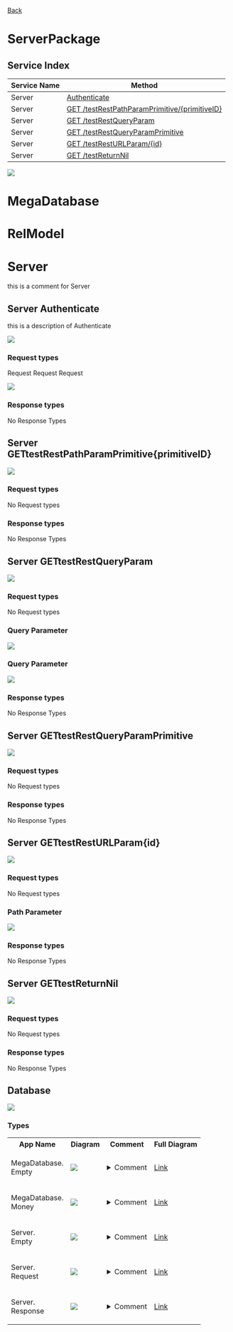 
[Back](../README.md)


# ServerPackage

## Service Index
| Service Name | Method |
----|----
Server | [Authenticate](#Server-Authenticate)
Server | [GET /testRestPathParamPrimitive/{primitiveID}](#Server-GETtestRestPathParamPrimitive{primitiveID})
Server | [GET /testRestQueryParam](#Server-GETtestRestQueryParam)
Server | [GET /testRestQueryParamPrimitive](#Server-GETtestRestQueryParamPrimitive)
Server | [GET /testRestURLParam/{id}](#Server-GETtestRestURLParam{id})
Server | [GET /testReturnNil](#Server-GETtestReturnNil)



![](integration.svg)





# MegaDatabase






# RelModel






# Server

this is a comment for Server


## Server Authenticate
this is a description of Authenticate

![](Server/Authenticate.svg)

### Request types



Request Request Request

![](Server.svg)




### Response types



No Response Types



## Server GETtestRestPathParamPrimitive{primitiveID}


![](Server/GETtestRestPathParamPrimitive{primitiveID}.svg)

### Request types

No Request types













### Response types



No Response Types



## Server GETtestRestQueryParam


![](Server/GETtestRestQueryParam.svg)

### Request types

No Request types










### Query Parameter

![](Server/Requestfull.svg)



### Query Parameter

![](Server/Requestfull.svg)




### Response types



No Response Types



## Server GETtestRestQueryParamPrimitive


![](Server/GETtestRestQueryParamPrimitive.svg)

### Request types

No Request types













### Response types



No Response Types



## Server GETtestRestURLParam{id}


![](Server/GETtestRestURLParam{id}.svg)

### Request types

No Request types








### Path Parameter

![](Server/Requestfull.svg)






### Response types



No Response Types



## Server GETtestReturnNil


![](Server/GETtestReturnNil.svg)

### Request types

No Request types










### Response types



No Response Types








## Database

![](RelModel/types.svg)




### Types

<table>
<tr>
<th>App Name</th>
<th>Diagram</th>
<th>Comment</th>
<th>Full Diagram</th>


</tr>


<tr>
<td>

MegaDatabase.<br>Empty
</td>
<td>

<img src="MegaDatabase/Emptysimple.svg">
</td>
<td> 

<details closed><summary>Comment</summary><br>Empty Empty Empty</details> 
</td>
<td>

<a href="MegaDatabase/Emptyfull.svg">Link</a>
</td>
</tr>
<tr>
<td>

MegaDatabase.<br>Money
</td>
<td>

<img src="MegaDatabase/Moneysimple.svg">
</td>
<td> 

<details closed><summary>Comment</summary><br>Money Money Money</details> 
</td>
<td>

<a href="MegaDatabase/Moneyfull.svg">Link</a>
</td>
</tr>


</tr>


<tr>
<td>

Server.<br>Empty
</td>
<td>

<img src="Server/Emptysimple.svg">
</td>
<td> 

<details closed><summary>Comment</summary><br>Empty Empty Empty</details> 
</td>
<td>

<a href="Server/Emptyfull.svg">Link</a>
</td>
</tr>
<tr>
<td>

Server.<br>Request
</td>
<td>

<img src="Server/Requestsimple.svg">
</td>
<td> 

<details closed><summary>Comment</summary><br>Request Request Request</details> 
</td>
<td>

<a href="Server/Requestfull.svg">Link</a>
</td>
</tr>
<tr>
<td>

Server.<br>Response
</td>
<td>

<img src="Server/Responsesimple.svg">
</td>
<td> 

<details closed><summary>Comment</summary><br>Response Response Response</details> 
</td>
<td>

<a href="Server/Responsefull.svg">Link</a>
</td>
</tr>
</table>

